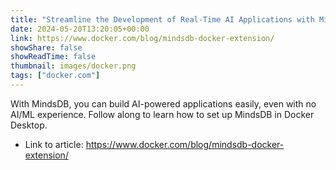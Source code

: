 ```yaml
---
title: "Streamline the Development of Real-Time AI Applications with MindsDB Docker Extension"
date: 2024-05-20T13:20:05+00:00
link: https://www.docker.com/blog/mindsdb-docker-extension/
showShare: false
showReadTime: false
thumbnail: images/docker.png
tags: ["docker.com"]
---
```

With MindsDB, you can build AI-powered applications easily, even with no AI/ML experience. Follow along to learn how to set up MindsDB in Docker Desktop.

- Link to article: https://www.docker.com/blog/mindsdb-docker-extension/